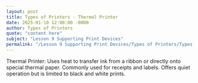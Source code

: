 ```yaml
---
layout: post
title: Types of Printers - Thermal Printer
date: 2025-01-10 12:00:00 -0000
author: Types of Printers
quote: "content here"
subject: "Lesson 9 Supporting Print Devices"
permalink: "/Lesson 9 Supporting Print Devices/Types of Printers/Types of Printers - Thermal Printer"
---
```


Thermal Printer: Uses heat to transfer ink from a ribbon or directly onto special thermal paper. Commonly used for receipts and labels. Offers quiet operation but is limited to black and white prints.
